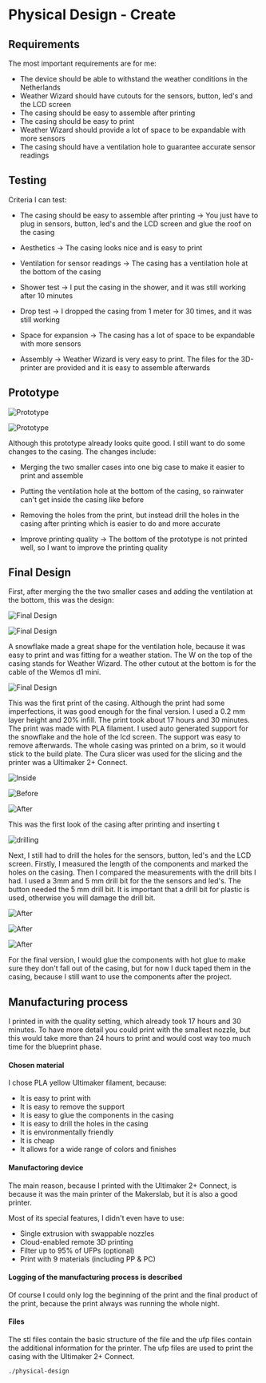 # Physical Design - Create


## Requirements

The most important requirements are for me:

- The device should be able to withstand the weather conditions in the Netherlands
- Weather Wizard should have cutouts for the sensors, button, led's and the LCD screen
- The casing should be easy to assemble after printing
- The casing should be easy to print
- Weather Wizard should provide a lot of space to be expandable with more sensors
- The casing should have a ventilation hole to guarantee accurate sensor readings

## Testing

Criteria I can test:

- The casing should be easy to assemble after printing -> You just have to plug in sensors, button, led's and the LCD screen and
glue the roof on the casing

- Aesthetics -> The casing looks nice and is easy to print

- Ventilation for sensor readings -> The casing has a ventilation hole at the bottom of the casing

- Shower test -> I put the casing in the shower, and it was still working after 10 minutes

- Drop test -> I dropped the casing from 1 meter for 30 times, and it was still working

- Space for expansion -> The casing has a lot of space to be expandable with more sensors

- Assembly -> Weather Wizard is very easy to print. The files for the 3D-printer are provided and it is easy to assemble afterwards


## Prototype

![Prototype](./images/proto.jpg)

![Prototype](./images/fail2.jpg)

Although this prototype already looks quite good. I still want to do some changes to the casing. The changes include: 

- Merging the two smaller cases into one big case to make it easier to print and assemble

- Putting the ventilation hole at the bottom of the casing, so rainwater can't get inside the casing like before

- Removing the holes from the print, but instead drill the holes in the casing after printing which is easier to do and more accurate

- Improve printing quality -> The bottom of the prototype is not printed well, so I want to improve the printing quality


## Final Design

First, after merging the the two smaller cases and adding the ventilation at the bottom, this was the design:

![Final Design](./images/final.png)

![Final Design](./images/final2.png)

A snowflake made a great shape for the ventilation hole, because it was easy to print and was fitting for a weather station. The
W on the top of the casing stands for Weather Wizard. The other cutout at the bottom is for the cable of the Wemos d1 mini.

![Final Design](./images/print.jpg)

This was the first print of the casing. Although the print had some imperfections, it was good enough for the final version.
I used a 0.2 mm layer height and 20% infill. The print took about 17 hours and 30 minutes. The print was made with PLA filament.
I used auto generated support for the snowflake and the hole of the lcd screen. The support was easy to remove afterwards. The whole 
casing was printed on a brim, so it would stick to the build plate. The Cura slicer was used for the slicing and the printer was a
Ultimaker 2+ Connect.


![Inside](./images/inside.jpeg)

![Before](./images/before.jpg)

![After](./images/front.jpg)

This was the first look of the casing after printing and inserting t

![drilling](./images/drilling.jpg)

Next, I still had to drill the holes for the sensors, button, led's and the LCD screen. Firstly, I measured the length of the components
and marked the holes on the casing. Then I compared the measurements with the drill bits I had. I used a 3mm and 5 mm drill bit for the
the sensors and led's. The button needed the 5 mm drill bit. It is important that a drill bit for plastic is used, otherwise you will
damage the drill bit. 

![After](./images/right.jpg)

![After](./images/left.jpg)

![After](./images/top.jpg)

For the final version, I would glue the components with hot glue to make sure they don't fall out of the casing, but 
for now I duck taped them in the casing, because I still want to use the components after the project.

## Manufacturing process

I printed in with the quality setting, which already took 17 hours and 30 minutes. To have more detail you could print with the smallest nozzle, but
this would take more than 24 hours to print and would cost way too much time for the blueprint phase.

#### Chosen material 

I chose PLA yellow Ultimaker filament, because:

- It is easy to print with
- It is easy to remove the support
- It is easy to glue the components in the casing
- It is easy to drill the holes in the casing
- It is environmentally friendly
- It is cheap
- It allows for a wide range of colors and finishes

#### Manufactoring device

The main reason, because I printed with the Ultimaker 2+ Connect, is because it was the main printer of the Makerslab, but it is also a good printer.

Most of its special features, I didn't even have to use:

- Single extrusion with swappable nozzles
-  Cloud-enabled remote 3D printing
-  Filter up to 95% of UFPs (optional)
-  Print with 9 materials (including PP & PC)


#### Logging of the manufacturing process is described

Of course I could only log the beginning of the print and the final product of the print, because the print always was running the whole night.


#### Files

The stl files contain the basic structure of the file and the 
ufp files contain the additional information for the printer. 
The ufp files are used to print the casing with the Ultimaker 2+ Connect.

```
./physical-design
```

